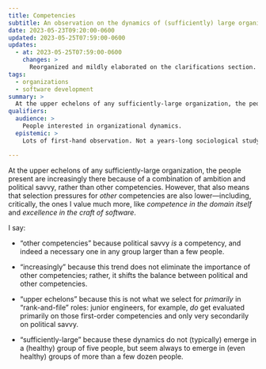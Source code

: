 ```yaml
---
title: Competencies
subtitle: An observation on the dynamics of (sufficiently) large organizations.
date: 2023-05-23T09:20:00-0600
updated: 2023-05-25T07:59:00-0600
updates:
  - at: 2023-05-25T07:59:00-0600
    changes: >
      Reorganized and mildly elaborated on the clarifications section.
tags:
  - organizations
  - software development
summary: >
  At the upper echelons of any sufficiently-large organization, the people present are increasingly there because of a combination of ambition and political savvy, rather than other competencies.…
qualifiers:
  audience: >
    People interested in organizational dynamics.
  epistemic: >
    Lots of first-hand observation. Not a years-long sociological study.

---
```


At the upper echelons of any sufficiently-large organization, the people present are increasingly there because of a combination of ambition and political savvy, rather than other competencies. However, that also means that selection pressures for *other* competencies are also lower—including, critically, the ones I value much more, like *competence in the domain itself* and *excellence in the craft of software*.

I say:

- “other competencies” because political savvy *is* a competency, and indeed a necessary one in any group larger than a few people.

- “increasingly” because this trend does not eliminate the importance of other competencies; rather, it shifts the balance between political and other competencies.

- “upper echelons” because this is not what we select for *primarily* in “rank-and-file” roles: junior engineers, for example, *do* get evaluated primarily on those first-order competencies and only very secondarily on political savvy.

- “sufficiently-large” because these dynamics do not (typically) emerge in a (healthy) group of five people, but seem always to emerge in (even healthy) groups of more than a few dozen people.
